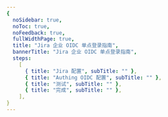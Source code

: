 ```yaml
---
{
  noSidebar: true,
  noToc: true,
  noFeedback: true,
  fullWidthPage: true,
  title: "Jira 企业 OIDC 单点登录指南",
  bannerTitle: "Jira 企业 OIDC 单点登录指南",
  steps:
    [
      { title: "Jira 配置", subTitle: "" },
      { title: "Authing OIDC 配置", subTitle: "" },
      { title: "测试", subTitle: "" },
      { title: "完成", subTitle: "" },
    ],
}
---
```


<IntegrationDetail/>
